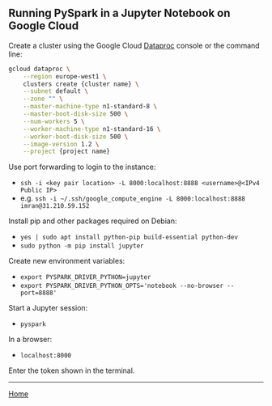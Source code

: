 ## Running PySpark in a Jupyter Notebook on Google Cloud

Create a cluster using the Google Cloud [Dataproc](https://cloud.google.com/dataproc/) console or the command line:  

```bash
gcloud dataproc \
    --region europe-west1 \
    clusters create {cluster name} \
    --subnet default \
    --zone "" \
    --master-machine-type n1-standard-8 \
    --master-boot-disk-size 500 \
    --num-workers 5 \
    --worker-machine-type n1-standard-16 \
    --worker-boot-disk-size 500 \
    --image-version 1.2 \
    --project {project name}
```

Use port forwarding to login to the instance:
 - `ssh -i <key pair location> -L 8000:localhost:8888 <username>@<IPv4 Public IP>` 
 - e.g. `ssh -i ~/.ssh/google_compute_engine -L 8000:localhost:8888 imran@31.210.59.152`

Install pip and other packages required on Debian:
 - `yes | sudo apt install python-pip build-essential python-dev`
 - `sudo python -m pip install jupyter`

Create new environment variables:
 - `export PYSPARK_DRIVER_PYTHON=jupyter`
 - `export PYSPARK_DRIVER_PYTHON_OPTS='notebook --no-browser --port=8888'`

Start a Jupyter session:
 - `pyspark`

In a browser:
 - `localhost:8000`

Enter the token shown in the terminal.  

---
[Home](../index.md)
